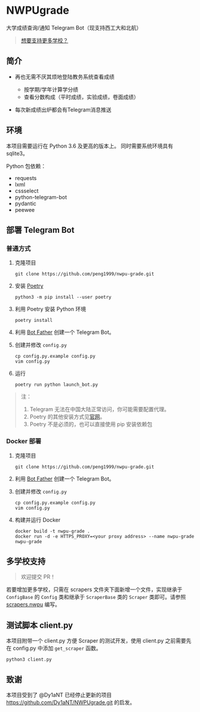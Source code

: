 # NWPUgrade
大学成绩查询/通知 Telegram Bot（现支持西工大和北航）

> [想要支持更多学校？](#多学校支持)

## 简介

* 再也无需不厌其烦地登陆教务系统查看成绩
  - 按学期/学年计算学分绩
  - 查看分数构成（平时成绩，实验成绩，卷面成绩）

* 每次新成绩出炉都会有Telegram消息推送

## 环境

本项目需要运行在 Python 3.6 及更高的版本上。
同时需要系统环境具有 sqlite3。

Python 包依赖：

- requests
- lxml
- cssselect
- python-telegram-bot
- pydantic
- peewee


## 部署 Telegram Bot

### 普通方式

1. 克隆项目

   ```
   git clone https://github.com/peng1999/nwpu-grade.git
   ```

2. 安装 [Poetry](poetry)

   ```
   python3 -m pip install --user poetry
   ```

3. 利用 Poetry 安装 Python 环境

   ```
   poetry install
   ```

4. 利用 [Bot Father](https://t.me/BotFather) 创建一个 Telegram Bot。

4. 创建并修改 `config.py`

   ```
   cp config.py.example config.py
   vim config.py
   ```

5. 运行

   ```
   poetry run python launch_bot.py
   ```

> 注：
> 1. Telegram 无法在中国大陆正常访问，你可能需要配置代理。
> 3. Poetry 的其他安装方式见[官网](poetry)。
> 2. Poetry 不是必须的，也可以直接使用 pip 安装依赖包

[poetry]: https://python-poetry.org/

### Docker 部署

1. 克隆项目

   ```
   git clone https://github.com/peng1999/nwpu-grade.git
   ```

2. 利用 [Bot Father](https://t.me/BotFather) 创建一个 Telegram Bot。

3. 创建并修改 `config.py`

   ```
   cp config.py.example config.py
   vim config.py
   ```

4. 构建并运行 Docker

   ```
   docker build -t nwpu-grade .
   docker run -d -e HTTPS_PROXY=<your proxy address> --name nwpu-grade nwpu-grade
   ```
   
## 多学校支持

> 欢迎提交 PR！

若要增加更多学校，只需在 scrapers 文件夹下面新增一个文件，实现继承于 `ConfigBase` 的 `Config`
类和继承于 `ScraperBase` 类的 `Scraper` 类即可。请参照 [scrapers.nwpu](./scrapers/nwpu.py) 编写。

## 测试脚本 client.py

本项目附带一个 client.py 方便 Scraper 的测试开发，使用 client.py 之前需要先在 config.py 中添加
`get_scraper` 函数。

```
python3 client.py
```

## 致谢

本项目受到了 @Dy1aNT 已经停止更新的项目 <https://github.com/Dy1aNT/NWPUgrade.git> 的启发。
